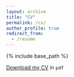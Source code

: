 ```yaml
---
layout: archive
title: "CV"
permalink: /cv/
author_profile: true
redirect_from:
  - /resume
---
```


{% include base_path %}

[Download my CV](/files/Daman-YDN-CV-Oct_2_2025.pdf) in `pdf`
